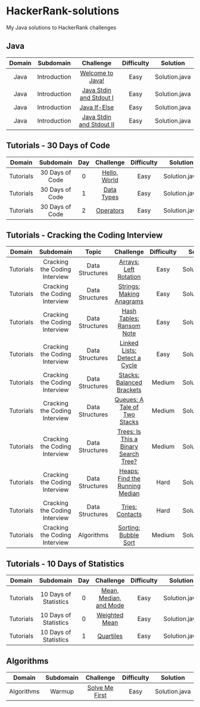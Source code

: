 # HackerRank-solutions

My Java solutions to HackerRank challenges

## Java

| Domain |   Subdomain  |                                         Challenge                                        | Difficulty |    Solution   |
|:------:|:------------:|:----------------------------------------------------------------------------------------:|:----------:|:-------------:|
|  Java  | Introduction | [Welcome to Java!](https://www.hackerrank.com/challenges/welcome-to-java)                |    Easy    | Solution.java |
|  Java  | Introduction | [Java Stdin and Stdout I](https://www.hackerrank.com/challenges/java-stdin-and-stdout-1) |    Easy    | Solution.java |
|  Java  | Introduction | [Java If-Else](https://www.hackerrank.com/challenges/java-if-else)                       |    Easy    | Solution.java |
|  Java  | Introduction | [Java Stdin and Stdout II](https://www.hackerrank.com/challenges/java-stdin-stdout)      |    Easy    | Solution.java |


## Tutorials - 30 Days of Code

|   Domain  |    Subdomain    | Day |                               Challenge                              |  Difficulty  |    Solution   |
|:---------:|:---------------:|:---:|:--------------------------------------------------------------------:|:------------:|:-------------:|
| Tutorials | 30 Days of Code |  0  | [Hello, World](https://www.hackerrank.com/challenges/30-hello-world) |     Easy     | Solution.java |
| Tutorials | 30 Days of Code |  1  | [Data Types](https://www.hackerrank.com/challenges/30-data-types)    |     Easy     | Solution.java |
| Tutorials | 30 Days of Code |  2  | [Operators](https://www.hackerrank.com/challenges/30-operators)      |     Easy     | Solution.java |


## Tutorials - Cracking the Coding Interview

|   Domain  |           Subdomain           |         Topic         |                                                 Challenge                                                | Difficulty |    Solution   |
|:---------:|:-----------------------------:|:---------------------:|:--------------------------------------------------------------------------------------------------------:|:----------:|:-------------:|
| Tutorials | Cracking the Coding Interview |    Data Structures    | [Arrays: Left Rotation](https://www.hackerrank.com/challenges/ctci-array-left-rotation)                  |    Easy    | Solution.java |
| Tutorials | Cracking the Coding Interview |    Data Structures    | [Strings: Making Anagrams](https://www.hackerrank.com/challenges/ctci-making-anagrams)                   |    Easy    | Solution.java |
| Tutorials | Cracking the Coding Interview |    Data Structures    | [Hash Tables: Ransom Note](https://www.hackerrank.com/challenges/ctci-ransom-note)                       |    Easy    | Solution.java |
| Tutorials | Cracking the Coding Interview |    Data Structures    | [Linked Lists: Detect a Cycle](https://www.hackerrank.com/challenges/ctci-linked-list-cycle)             |    Easy    | Solution.java |
| Tutorials | Cracking the Coding Interview |    Data Structures    | [Stacks: Balanced Brackets](https://www.hackerrank.com/challenges/ctci-balanced-brackets)                |   Medium   | Solution.java |
| Tutorials | Cracking the Coding Interview |    Data Structures    | [Queues: A Tale of Two Stacks](https://www.hackerrank.com/challenges/ctci-queue-using-two-stacks)        |   Medium   | Solution.java |
| Tutorials | Cracking the Coding Interview |    Data Structures    | [Trees: Is This a Binary Search Tree?](https://www.hackerrank.com/challenges/ctci-is-binary-search-tree) |   Medium   | Solution.java |
| Tutorials | Cracking the Coding Interview |    Data Structures    | [Heaps: Find the Running Median](https://www.hackerrank.com/challenges/ctci-find-the-running-median)     |    Hard    | Solution.java |
| Tutorials | Cracking the Coding Interview |    Data Structures    | [Tries: Contacts](https://www.hackerrank.com/challenges/ctci-contacts)                                   |    Hard    | Solution.java |
| Tutorials | Cracking the Coding Interview |       Algorithms      | [Sorting: Bubble Sort](https://www.hackerrank.com/challenges/ctci-bubble-sort)                           |   Medium   | Solution.java |


## Tutorials - 10 Days of Statistics

|   Domain  |       Subdomain       | Day |                                       Challenge                                      |  Difficulty  |    Solution   |
|:---------:|:---------------------:|:---:|:------------------------------------------------------------------------------------:|:------------:|:-------------:|
| Tutorials | 10 Days of Statistics |  0  | [Mean, Median, and Mode](https://www.hackerrank.com/challenges/s10-basic-statistics) |     Easy     | Solution.java |
| Tutorials | 10 Days of Statistics |  0  | [Weighted Mean](https://www.hackerrank.com/challenges/s10-weighted-mean)             |     Easy     | Solution.java |
| Tutorials | 10 Days of Statistics |  1  | [Quartiles](https://www.hackerrank.com/challenges/s10-quartiles)                     |     Easy     | Solution.java |


## Algorithms

|   Domain   | Subdomain |                                Challenge                               | Difficulty |    Solution   |
|:----------:|:---------:|:----------------------------------------------------------------------:|:----------:|:-------------:|
| Algorithms |   Warmup  | [Solve Me First](https://www.hackerrank.com/challenges/solve-me-first) |    Easy    | Solution.java |
